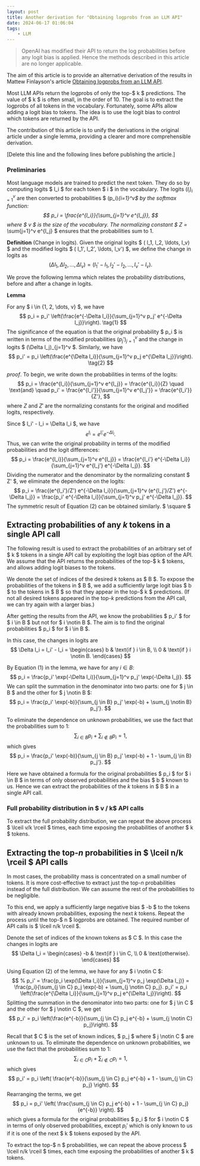 ```yaml
---
layout: post
title: Another derivation for "Obtaining logprobs from an LLM API"
date: 2024-06-17 01:06:04
tags: 
    - LLM
---
```


> OpenAI has modified their API to return the log probabilities before any logit bias is applied. Hence the methods described in this article are no longer applicable.

The aim of this article is to provide an alternative derivation of the results in Mattew Finlayson's article [Obtaining logprobs from an LLM API](https://mattf1n.github.io/openlogprobs.html).

Most LLM APIs return the logprobs of only the top-$ k $ predictions. The value of $ k $ is often small, in the order of 10. The goal is to extract the logprobs of all tokens in the vocabulary.
Fortunately, some APIs allow adding a logit bias to tokens.
The idea is to use the logit bias to control which tokens are returned by the API. 

The contribution of this article is to unify the derivations in the original article under a single lemma, providing a clearer and more comprehensible derivation.

[Delete this line and the following lines before publishing the article.]



### Preliminaries
Most language models are trained to predict the next token. They do so by computing logits $ l_i $ for each token $ i $ in the vocabulary. The logits $(l_i)_{i=1}^v$ are then converted to probabilities $ (p_i)_{i=1}^v$ by the softmax function:
$$
p_i = \frac{e^{l_i}}{\sum_{j=1}^v e^{l_j}},
$$
where $ v $ is the size of the vocabulary. The normalizing constant $ Z = \sum_{j=1}^v e^{l_j} $ ensures that the probabilities sum to 1.

**Definition** (Change in logits).
Given the original logits $ ( l_1, l_2, \ldots, l_v) $ and the modified logits $ ( l_1', l_2', \ldots, l_v') $, we define the change in logits as 
$$
( \Delta l_1, \Delta l_2, \ldots, \Delta l_v) = ( l_1' - l_1, l_2' - l_2, \ldots, l_v' - l_v) .
$$

We prove the following lemma which relates the probability distributions, before and after a change in logits.

**Lemma**

For any $ i \in \{1, 2, \dots, v\} $, we have
$$
p_i = p_i' \left(\frac{e^{-\Delta l_i}}{\sum_{j=1}^v p_j' e^{-\Delta l_j}}\right). \tag{1}
$$ 
The significance of the equation is that the original probability $ p_i $ is written in terms of the modified probabilities $(p_j')_{j=1}^v$ and the change in logits $ (\Delta l_j)_{j=1}^v $.
Similarly, we have
$$
p_i' = p_i \left(\frac{e^{\Delta l_i}}{\sum_{j=1}^v p_j e^{\Delta l_j}}\right). \tag{2}
$$

_proof_.
To begin, we write down the probabilities in terms of the logits: 
$$
p_i = \frac{e^{l_i}}{\sum_{j=1}^v e^{l_j}} = \frac{e^{l_i}}{Z} \quad \text{and} \quad p_i' = \frac{e^{l_i'}}{\sum_{j=1}^v e^{l_j'}} = \frac{e^{l_i'}}{Z'},
$$
where $Z$ and $Z'$ are the normalizing constants for the original and modified logits, respectively.

Since $ l_i' - l_i = \Delta l_i $, we have
$$
e^{l_i} = e^{l_i'} e^{-\Delta l_i}.
$$
Thus, we can write the original probability in terms of the modified probabilities and the logit differences:
$$
p_i = \frac{e^{l_i}}{\sum_{j=1}^v e^{l_j}} = \frac{e^{l_i'} e^{-\Delta l_i}}{\sum_{j=1}^v e^{l_j'} e^{-\Delta l_j}}.
$$
Dividing the numerator and the denominator by the normalizing constant $ Z' $, we eliminate the dependence on the logits:
$$
p_i = \frac{(e^{l_i'}/Z') e^{-\Delta l_i}}{\sum_{j=1}^v (e^{l_j'}/Z') e^{-\Delta l_j}} = \frac{p_i' e^{-\Delta l_i}}{\sum_{j=1}^v p_j' e^{-\Delta l_j}}.
$$
The symmetric result of Equation (2) can be obtained similarly.
$ \square $

## Extracting probabilities of any $k$ tokens in a single API call
The following result is used to extract the probabilities of an arbitrary set of $ k $ tokens in a single API call by exploiting the logit bias option of the API.
We assume that the API returns the probabilities of the top-$ k $ tokens, and allows adding logit biases to the tokens.

We denote the set of indices of the desired $k$ tokens as $ B $.  To expose the probabilities of the tokens in $ B $, we add a sufficiently large logit bias $ b $ to the tokens in $ B $ so that they appear in the top-$ k $ predictions. 
(If not all desired tokens appeared in the top-$k$ predictions from the API call, we can try again with a larger bias.)

After getting the results from the API, we know the probabilities $ p_i' $ for $ i \in B $ but not for $ i \notin B $.
The aim is to find the original probabilities $ p_i $ for $ i \in B $.

In this case, the changes in logits are
$$
\Delta l_i = l_i' - l_i = \begin{cases}
b & \text{if } i \in B, \\
0 & \text{if } i \notin B.
\end{cases}
$$

By Equation (1) in the lemma, we have for any $i \in B$:
$$
p_i = \frac{p_i' \exp(-\Delta l_i)}{\sum_{j=1}^v p_j' \exp(-\Delta l_j)}.
$$
We can split the summation in the denominator into two parts: one for $ j \in B $ and the other for $ j \notin B $:
$$
p_i =  \frac{p_i' \exp(-b)}{\sum_{j \in B} p_j' \exp(-b) + \sum_{j \notin B} p_j'}.
$$

<!-- To eliminate this dependence, we can use the fact that the probabilities sum to 1: -->
To eliminate the dependence on unknown probabilities, we use the fact that the probabilities sum to 1:
$$
\sum_{i \in B} p_i + \sum_{i \notin B} p_i = 1,
$$
which gives
$$
p_i = \frac{p_i' \exp(-b)}{\sum_{j \in B} p_j' \exp(-b) + 1 - \sum_{j \in B} p_j'}.
$$

Here we have obtained a formula for the original probabilities $ p_i $ for $ i \in B $ in terms of only observed probabilities and the bias $ b $ known to us. Hence we can extract the probabilities of the $k$ tokens in $ B $ in a single API call.

### Full probability distribution in $ v / k$ API calls
To extract the full probability distribution, we can repeat the above process $ \lceil v/k \rceil $ times, each time exposing the probabilities of another $ k $ tokens. 

## Extracting the top-$n$ probabilities in $ \lceil n/k \rceil $ API calls
In most cases, the probability mass is concentrated on a small number of tokens. It is more cost-effective to extract just the top-$n$ probabilities instead of the full distribution. We can assume the rest of the probabilities to be negligible.

To this end, we apply a sufficiently large negative bias $ -b $ to the tokens with already known probabilities, exposing the next $k$ tokens. Repeat the process until the top-$ n $ logprobs are obtained. The required number of API calls is $ \lceil n/k \rceil $.

Denote the set of indices of the known tokens as $ C $. In this case the changes in logits are
$$
\Delta l_i = \begin{cases}
-b & \text{if } i \in C, \\
0 & \text{otherwise}.
\end{cases}
$$

Using Equation (2) of the lemma, we have for any $ i \notin C $:
$$
% p_i' = \frac{p_i \exp(\Delta l_i)}{\sum_{j=1}^v p_j \exp(\Delta l_j)} = \frac{p_i}{\sum_{j \in C} p_j \exp(-b) + \sum_{j \notin C} p_j}.
p_i' = p_i \left(\frac{e^{\Delta l_i}}{\sum_{j=1}^v p_j e^{\Delta l_j}}\right).
$$
Splitting the summation in the denominator into two parts: one for $ j \in C $ and the other for $ j \notin C $, we get
$$
p_i' = p_i \left(\frac{e^{-b}}{\sum_{j \in C} p_j e^{-b} + \sum_{j \notin C} p_j}\right). 
$$

Recall that $ C $ is the set of known indices, $ p_j $ where $ j \notin C $ are unknown to us. To eliminate the dependence on unknown probabilities, we use the fact that the probabilities sum to 1:
$$
\sum_{i \in C} p_i + \sum_{i \notin C} p_i = 1,
$$
which gives
$$
p_i' = p_i \left( \frac{e^{-b}}{\sum_{j \in C} p_j e^{-b} + 1 - \sum_{j \in C} p_j} \right).
$$
Rearranging the terms, we get
$$
p_i = p_i' \left( \frac{\sum_{j \in C} p_j e^{-b} + 1 - \sum_{j \in C} p_j}{e^{-b}} \right).
$$
which gives a formula for the original probabilities $ p_i $ for $ i \notin C $ in terms of only observed probabilities, except $p_i'$ which is only known to us if it is one of the next $ k $ tokens exposed by the API.

To extract the top-$ n $ probabilities, we can repeat the above process $ \lceil n/k \rceil $ times, each time exposing the probabilities of another $ k $ tokens.